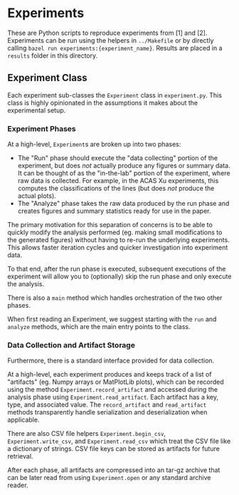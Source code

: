# Experiments
These are Python scripts to reproduce experiments from [1] and [2]. Experiments
can be run using the helpers in ``../Makefile`` or by directly calling ``bazel
run experiments:{experiment_name}``. Results are placed in a ``results`` folder
in this directory.

## Experiment Class
Each experiment sub-classes the ``Experiment`` class in ``experiment.py``. This
class is highly opinionated in the assumptions it makes about the experimental
setup.

### Experiment Phases
At a high-level, ``Experiment``s are broken up into two phases:

- The "Run" phase should execute the "data collecting" portion of the
  experiment, but does *not* actually produce any figures or summary data. It
  can be thought of as the "in-the-lab" portion of the experiment, where raw
  data is collected. For example, in the ACAS Xu experiments, this computes the
  classifications of the lines (but does *not* produce the actual plots).
- The "Analyze" phase takes the raw data produced by the run phase and creates
  figures and summary statistics ready for use in the paper.

The primary motivation for this separation of concerns is to be able to quickly
modify the analysis performed (eg. making small modifications to the generated
figures) without having to re-run the underlying experiments. This allows
faster iteration cycles and quicker investigation into experiment data.

To that end, after the run phase is executed, subsequent executions of the
experiment will allow you to (optionally) skip the run phase and only execute
the analysis.

There is also a ``main`` method which handles orchestration of the two other
phases.

When first reading an Experiment, we suggest starting with the ``run`` and
``analyze`` methods, which are the main entry points to the class.

### Data Collection and Artifact Storage
Furthermore, there is a standard interface provided for data collection.

At a high-level, each experiment produces and keeps track of a list of
"artifacts" (eg. Numpy arrays or MatPlotLib plots), which can be recorded using
the method ``Experiment.record_artifact`` and accessed during the analysis
phase using ``Experiment.read_artifact``. Each artifact has a key, type, and
associated value. The ``record_artifact`` and ``read_artifact`` methods
transparently handle serialization and deserialization when applicable.

There are also CSV file helpers ``Experiment.begin_csv``,
``Experiment.write_csv``, and ``Experiment.read_csv`` which treat the CSV file
like a dictionary of strings. CSV file keys can be stored as artifacts for
future retrieval.

After each phase, all artifacts are compressed into an tar-gz archive that can
be later read from using ``Experiment.open`` or any standard archive reader.
